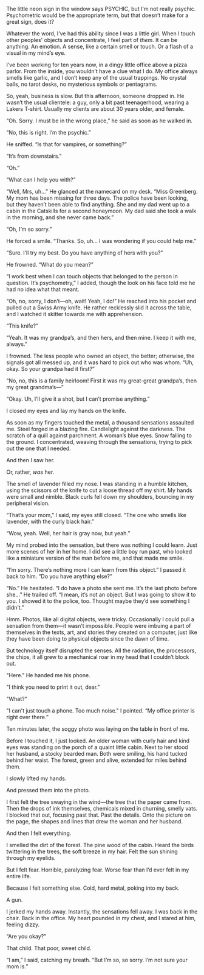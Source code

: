 The little neon sign in the window says PSYCHIC, but I'm not really psychic. Psychometric would be the appropriate term, but that doesn’t make for a great sign, does it?

Whatever the word, I’ve had this ability since I was a little girl. When I touch other peoples' objects and concentrate, I feel part of *them.* It can be anything. An emotion. A sense, like a certain smell or touch. Or a flash of a visual in my mind’s eye.

I’ve been working for ten years now, in a dingy little office above a pizza parlor. From the inside, you wouldn’t have a clue what I do. My office always smells like garlic, and I don’t keep any of the usual trappings. No crystal balls, no tarot desks, no mysterious symbols or pentagrams.

So, yeah, business is slow. But this afternoon, someone dropped in. He wasn’t the usual clientele: a guy, only a bit past teenagerhood, wearing a Lakers T-shirt. Usually my clients are about 30 years older, and female.

“Oh. Sorry. I must be in the wrong place,” he said as soon as he walked in.

“No, this is right. I’m the psychic.”

He sniffed. “Is that for vampires, or something?”

“It’s from downstairs.”

“Oh.”

“What can I help you with?”

“Well, Mrs, uh…” He glanced at the namecard on my desk. “Miss Greenberg. My mom has been missing for three days. The police have been looking, but they haven’t been able to find anything. She and my dad went up to a cabin in the Catskills for a second honeymoon. My dad said she took a walk in the morning, and she never came back.”

“Oh, I’m so sorry.”

He forced a smile. “Thanks. So, uh… I was wondering if you could help me.”

“Sure. I’ll try my best. Do you have anything of hers with you?”

He frowned. “What do you mean?”

“I work best when I can touch objects that belonged to the person in question. It’s psychometry,” I added, though the look on his face told me he had no idea what that meant.

“Oh, no, sorry, I don’t—oh, wait! Yeah, I do!” He reached into his pocket and pulled out a Swiss Army knife. He rather recklessly slid it across the table, and I watched it skitter towards me with apprehension.

“This knife?”

“Yeah. It was my grandpa’s, and then hers, and then mine. I keep it with me, always.”

I frowned. The less people who owned an object, the better; otherwise, the signals got all messed up, and it was hard to pick out who was whom. “Uh, okay. So your grandpa had it first?”

“No, no, this is a family heirloom! First it was my great-great grandpa’s, then my great grandma’s—”

“Okay. Uh, I’ll give it a shot, but I can’t promise anything.”

I closed my eyes and lay my hands on the knife.

As soon as my fingers touched the metal, a thousand sensations assaulted me. Steel forged in a blazing fire. Candlelight against the darkness. The scratch of a quill against parchment. A woman’s blue eyes. Snow falling to the ground. I concentrated, weaving through the sensations, trying to pick out the one that I needed.

And then I saw her.

Or, rather, *was* her.

The smell of lavender filled my nose. I was standing in a humble kitchen, using the scissors of the knife to cut a loose thread off my shirt. My hands were small and nimble. Black curls fell down my shoulders, bouncing in my peripheral vision.

“That’s your mom,” I said, my eyes still closed. “The one who smells like lavender, with the curly black hair.”

“Wow, yeah. Well, her hair is gray now, but yeah.”

My mind probed into the sensation, but there was nothing I could learn. Just more scenes of her in her home. I did see a little boy run past, who looked like a miniature version of the man before me, and that made me smile.

“I’m sorry. There’s nothing more I can learn from this object.” I passed it back to him. “Do you have anything else?”

“No.” He hesitated. “I do have a photo she sent me. It’s the last photo before she…” He trailed off. “I mean, it’s not an object. But I was going to show it to you. I showed it to the police, too. Thought maybe they’d see something I didn’t.”

Hmm. Photos, like all digital objects, were tricky. Occasionally I could pull a sensation from them—it wasn’t impossible. People were imbuing a part of themselves in the texts, art, and stories they created on a computer, just like they have been doing to physical objects since the dawn of time.

But technology itself disrupted the senses. All the radiation, the processors, the chips, it all grew to a mechanical roar in my head that I couldn’t block out.

"Here." He handed me his phone.

"I think you need to print it out, dear."

"What?"

"I can't just touch a phone. Too much noise." I pointed. “My office printer is right over there.”

Ten minutes later, the soggy photo was laying on the table in front of me.

Before I touched it, I just looked. An older woman with curly hair and kind eyes was standing on the porch of a quaint little cabin. Next to her stood her husband, a stocky bearded man. Both were smiling, his hand tucked behind her waist. The forest, green and alive, extended for miles behind them.

I slowly lifted my hands.

And pressed them into the photo.

I first felt the tree swaying in the wind—the tree that the paper came from. Then the drops of ink themselves, chemicals mixed in churning, smelly vats. I blocked that out, focusing past that. Past the details. Onto the picture on the page, the shapes and lines that drew the woman and her husband.

And then I felt everything.

I smelled the dirt of the forest. The pine wood of the cabin. Heard the birds twittering in the trees, the soft breeze in my hair. Felt the sun shining through my eyelids.

But I felt fear. Horrible, paralyzing fear. Worse fear than I’d ever felt in my entire life.

Because I felt something else. Cold, hard metal, poking into my back.

A gun.

I jerked my hands away. Instantly, the sensations fell away. I was back in the chair. Back in the office. My heart pounded in my chest, and I stared at him, feeling dizzy.

“Are you okay?”

That child. That poor, sweet child.

“I am,” I said, catching my breath. “But I’m so, so sorry. I’m not sure your mom is.”
